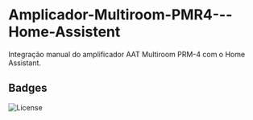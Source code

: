 # Amplicador-Multiroom-PMR4---Home-Assistent
Integração manual do amplificador AAT Multiroom PRM-4 com o Home Assistant.

## Badges
![License](https://img.shields.io/badge/license-MIT-blue)
